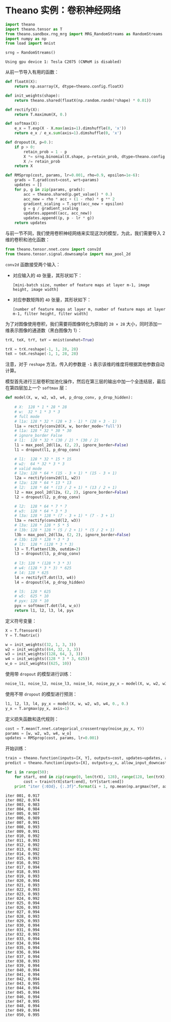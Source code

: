 # Theano 实例：卷积神经网络


```python
import theano
import theano.tensor as T
from theano.sandbox.rng_mrg import MRG_RandomStreams as RandomStreams
import numpy as np
from load import mnist

srng = RandomStreams()
```

    Using gpu device 1: Tesla C2075 (CNMeM is disabled)


从前一节导入有用的函数：


```python
def floatX(X):
    return np.asarray(X, dtype=theano.config.floatX)

def init_weights(shape):
    return theano.shared(floatX(np.random.randn(*shape) * 0.01))

def rectify(X):
    return T.maximum(X, 0.)

def softmax(X):
    e_x = T.exp(X - X.max(axis=1).dimshuffle(0, 'x'))
    return e_x / e_x.sum(axis=1).dimshuffle(0, 'x')

def dropout(X, p=0.):
    if p > 0:
        retain_prob = 1 - p
        X *= srng.binomial(X.shape, p=retain_prob, dtype=theano.config.floatX)
        X /= retain_prob
    return X

def RMSprop(cost, params, lr=0.001, rho=0.9, epsilon=1e-6):
    grads = T.grad(cost=cost, wrt=params)
    updates = []
    for p, g in zip(params, grads):
        acc = theano.shared(p.get_value() * 0.)
        acc_new = rho * acc + (1 - rho) * g ** 2
        gradient_scaling = T.sqrt(acc_new + epsilon)
        g = g / gradient_scaling
        updates.append((acc, acc_new))
        updates.append((p, p - lr * g))
    return updates
```

与前一节不同，我们使用卷积神经网络来实现这次的模型，为此，我们需要导入 2 维的卷积和池化函数：


```python
from theano.tensor.nnet.conv import conv2d
from theano.tensor.signal.downsample import max_pool_2d
```

`conv2d` 函数接受两个输入：

- 对应输入的 `4D` 张量，其形状如下：
    
  `[mini-batch size, number of feature maps at layer m-1, image height, image width]`
    
    
- 对应参数矩阵的 `4D` 张量，其形状如下：
  
  `[number of feature maps at layer m, number of feature maps at layer m-1, filter height, filter width]`

为了对图像使用卷积，我们需要将图像转化为原始的 `28 × 28` 大小，同时添加一维表示图像的通道数（黑白图像为 1）：


```python
trX, teX, trY, teY = mnist(onehot=True)

trX = trX.reshape(-1, 1, 28, 28)
teX = teX.reshape(-1, 1, 28, 28)
```

注意，对于 `reshape` 方法，传入的参数是 `-1` 表示该维的维度将根据其他参数自动计算。

模型首先进行三层卷积加池化操作，然后在第三层的输出中加一个全连结层，最后在第四层加上一个 `softmax` 层：


```python
def model(X, w, w2, w3, w4, p_drop_conv, p_drop_hidden):
    
    # X:  128 * 1 * 28 * 28
    # w:  32 * 1 * 3 * 3
    # full mode
    # l1a: 128 * 32 * (28 + 3 - 1) * (28 + 3 - 1)
    l1a = rectify(conv2d(X, w, border_mode='full'))
    # l1a: 128 * 32 * 30 * 30
    # ignore_border False
    # l1:  128 * 32 * (30 / 2) * (30 / 2)
    l1 = max_pool_2d(l1a, (2, 2), ignore_border=False)
    l1 = dropout(l1, p_drop_conv)

    # l1:  128 * 32 * 15 * 15
    # w2:  64 * 32 * 3 * 3
    # valid mode
    # l2a: 128 * 64 * (15 - 3 + 1) * (15 - 3 + 1)
    l2a = rectify(conv2d(l1, w2))    
    # l2a: 128 * 64 * 13 * 13
    # l2:  128 * 64 * (13 / 2 + 1) * (13 / 2 + 1)
    l2 = max_pool_2d(l2a, (2, 2), ignore_border=False)
    l2 = dropout(l2, p_drop_conv)

    # l2:  128 * 64 * 7 * 7
    # w3:  128 * 64 * 3 * 3
    # l3a: 128 * 128 * (7 - 3 + 1) * (7 - 3 + 1)
    l3a = rectify(conv2d(l2, w3))
    # l3a: 128 * 128 * 5 * 5
    # l3b: 128 * 128 * (5 / 2 + 1) * (5 / 2 + 1)
    l3b = max_pool_2d(l3a, (2, 2), ignore_border=False)    
    # l3b: 128 * 128 * 3 * 3
    # l3:  128 * (128 * 3 * 3)
    l3 = T.flatten(l3b, outdim=2)
    l3 = dropout(l3, p_drop_conv)
    
    # l3: 128 * (128 * 3 * 3)
    # w4: (128 * 3 * 3) * 625
    # l4: 128 * 625
    l4 = rectify(T.dot(l3, w4))
    l4 = dropout(l4, p_drop_hidden)

    # l5:  128 * 625
    # w5:  625 * 10
    # pyx: 128 * 10
    pyx = softmax(T.dot(l4, w_o))
    return l1, l2, l3, l4, pyx
```

定义符号变量：


```python
X = T.ftensor4()
Y = T.fmatrix()

w = init_weights((32, 1, 3, 3))
w2 = init_weights((64, 32, 3, 3))
w3 = init_weights((128, 64, 3, 3))
w4 = init_weights((128 * 3 * 3, 625))
w_o = init_weights((625, 10))
```

使用带 `dropout` 的模型进行训练： 


```python
noise_l1, noise_l2, noise_l3, noise_l4, noise_py_x = model(X, w, w2, w3, w4, 0.2, 0.5)
```

使用不带 `dropout` 的模型进行预测：


```python
l1, l2, l3, l4, py_x = model(X, w, w2, w3, w4, 0., 0.)
y_x = T.argmax(py_x, axis=1)
```

定义损失函数和迭代规则：


```python
cost = T.mean(T.nnet.categorical_crossentropy(noise_py_x, Y))
params = [w, w2, w3, w4, w_o]
updates = RMSprop(cost, params, lr=0.001)
```

开始训练：


```python
train = theano.function(inputs=[X, Y], outputs=cost, updates=updates, allow_input_downcast=True)
predict = theano.function(inputs=[X], outputs=y_x, allow_input_downcast=True)

for i in range(50):
    for start, end in zip(range(0, len(trX), 128), range(128, len(trX), 128)):
        cost = train(trX[start:end], trY[start:end])
    print "iter {:03d}, {:.3f}".format(i + 1, np.mean(np.argmax(teY, axis=1) == predict(teX)))
```

    iter 001, 0.917
    iter 002, 0.974
    iter 003, 0.983
    iter 004, 0.984
    iter 005, 0.987
    iter 006, 0.989
    iter 007, 0.991
    iter 008, 0.993
    iter 009, 0.991
    iter 010, 0.992
    iter 011, 0.993
    iter 012, 0.992
    iter 013, 0.992
    iter 014, 0.992
    iter 015, 0.993
    iter 016, 0.992
    iter 017, 0.994
    iter 018, 0.993
    iter 019, 0.993
    iter 020, 0.994
    iter 021, 0.993
    iter 022, 0.993
    iter 023, 0.993
    iter 024, 0.992
    iter 025, 0.994
    iter 026, 0.993
    iter 027, 0.994
    iter 028, 0.993
    iter 029, 0.993
    iter 030, 0.994
    iter 031, 0.994
    iter 032, 0.993
    iter 033, 0.994
    iter 034, 0.994
    iter 035, 0.994
    iter 036, 0.994
    iter 037, 0.994
    iter 038, 0.993
    iter 039, 0.994
    iter 040, 0.994
    iter 041, 0.994
    iter 042, 0.994
    iter 043, 0.995
    iter 044, 0.994
    iter 045, 0.994
    iter 046, 0.994
    iter 047, 0.995
    iter 048, 0.994
    iter 049, 0.994
    iter 050, 0.995

